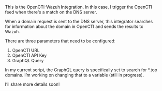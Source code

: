 This is the OpenCTI-Wazuh Integration.
In this case, I trigger the OpenCTI feed when there's a match on the DNS server.

When a domain request is sent to the DNS server, this integrator searches for information about the domain in OpenCTI and sends the results to Wazuh.

There are three parameters that need to be configured:
1. OpenCTI URL
2. OpenCTI API Key
3. GraphQL Query

In my current script, the GraphQL query is specifically set to search for *.top domains. I’m working on changing that to a variable (still in progress).

I’ll share more details soon!
